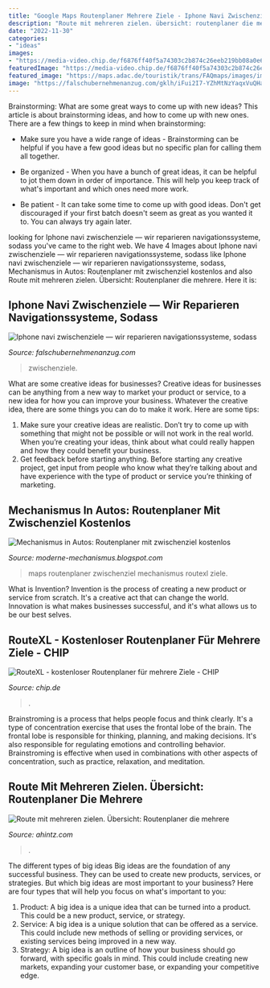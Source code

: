 ```yaml
---
title: "Google Maps Routenplaner Mehrere Ziele - Iphone Navi Zwischenziele — Wir Reparieren Navigationssysteme, Sodass"
description: "Route mit mehreren zielen. übersicht: routenplaner die mehrere"
date: "2022-11-30"
categories:
- "ideas"
images:
- "https://media-video.chip.de/f6876ff40f5a74303c2b874c26eeb219bb08a0e6/ce8264150045e1e0b7f8c3b1bce0b04495d3a764/POSTER_USER/v0/1603507338460-1_ocffyezf.jpeg"
featuredImage: "https://media-video.chip.de/f6876ff40f5a74303c2b874c26eeb219bb08a0e6/ce8264150045e1e0b7f8c3b1bce0b04495d3a764/POSTER_USER/v0/1603507338460-1_ocffyezf.jpeg"
featured_image: "https://maps.adac.de/touristik/trans/FAQmaps/images/img_01.jpg"
image: "https://falschubernehmenanzug.com/gklh/iFui2I7-YZhMtNzYaqxVuQHaD9.jpg"
---
```



Brainstorming: What are some great ways to come up with new ideas?
This article is about brainstorming ideas, and how to come up with new ones. There are a few things to keep in mind when brainstorming: 
- Make sure you have a wide range of ideas - Brainstorming can be helpful if you have a few good ideas but no specific plan for calling them all together. 

- Be organized - When you have a bunch of great ideas, it can be helpful to jot them down in order of importance. This will help you keep track of what's important and which ones need more work. 

- Be patient - It can take some time to come up with good ideas. Don't get discouraged if your first batch doesn't seem as great as you wanted it to. You can always try again later.

	

		
looking for Iphone navi zwischenziele — wir reparieren navigationssysteme, sodass you've came to the right web. We have 4 Images about Iphone navi zwischenziele — wir reparieren navigationssysteme, sodass like Iphone navi zwischenziele — wir reparieren navigationssysteme, sodass, Mechanismus in Autos: Routenplaner mit zwischenziel kostenlos and also Route mit mehreren zielen. Übersicht: Routenplaner die mehrere. Here it is:
		
    
## Iphone Navi Zwischenziele — Wir Reparieren Navigationssysteme, Sodass

<img loading=lazy src="https://falschubernehmenanzug.com/gklh/iFui2I7-YZhMtNzYaqxVuQHaD9.jpg" onerror="this.onerror=null;this.src='https://tse1.mm.bing.net/th?id=OIP.ylMxkKGq_UVOHfRnLM9hggAAAA&amp;pid=15.1';" alt="Iphone navi zwischenziele — wir reparieren navigationssysteme, sodass">

_Source: falschubernehmenanzug.com_

>zwischenziele. 

	

What are some creative ideas for businesses?
Creative ideas for businesses can be anything from a new way to market your product or service, to a new idea for how you can improve your business. Whatever the creative idea, there are some things you can do to make it work. Here are some tips: 
1. Make sure your creative ideas are realistic. Don’t try to come up with something that might not be possible or will not work in the real world. When you’re creating your ideas, think about what could really happen and how they could benefit your business. 
2. Get feedback before starting anything. Before starting any creative project, get input from people who know what they’re talking about and have experience with the type of product or service you’re thinking of marketing.

    
## Mechanismus In Autos: Routenplaner Mit Zwischenziel Kostenlos

<img loading=lazy src="https://lh6.googleusercontent.com/proxy/BDwp18EdAWIRN_3cgPFpq9sgEwVICRjx9wM_uxdBBK28dl5nvr3qFaecinWJ1_CkgHKqrB7o=s0-d" onerror="this.onerror=null;this.src='https://tse4.mm.bing.net/th?id=OIP.f7v3kjPnjcF3vYY_bOVmbQHaDU&amp;pid=15.1';" alt="Mechanismus in Autos: Routenplaner mit zwischenziel kostenlos">

_Source: moderne-mechanismus.blogspot.com_

>maps routenplaner zwischenziel mechanismus routexl ziele. 

	

What is Invention?
Invention is the process of creating a new product or service from scratch. It's a creative act that can change the world. Innovation is what makes businesses successful, and it's what allows us to be our best selves.

    
## RouteXL - Kostenloser Routenplaner Für Mehrere Ziele - CHIP

<img loading=lazy src="https://media-video.chip.de/f6876ff40f5a74303c2b874c26eeb219bb08a0e6/ce8264150045e1e0b7f8c3b1bce0b04495d3a764/POSTER_USER/v0/1603507338460-1_ocffyezf.jpeg" onerror="this.onerror=null;this.src='https://tse1.mm.bing.net/th?id=OIP.gK1I6s--K1zdK7IMwihAcwHaEK&amp;pid=15.1';" alt="RouteXL - kostenloser Routenplaner für mehrere Ziele - CHIP">

_Source: chip.de_

>. 

	

Brainstroming is a process that helps people focus and think clearly. It's a type of concentration exercise that uses the frontal lobe of the brain. The frontal lobe is responsible for thinking, planning, and making decisions. It's also responsible for regulating emotions and controlling behavior. Brainstroming is effective when used in combinations with other aspects of concentration, such as practice, relaxation, and meditation.

    
## Route Mit Mehreren Zielen. Übersicht: Routenplaner Die Mehrere

<img loading=lazy src="https://maps.adac.de/touristik/trans/FAQmaps/images/img_01.jpg" onerror="this.onerror=null;this.src='https://tse1.mm.bing.net/th?id=OIP.UeYQyoC05OEiAO5eFdOG3AAAAA&amp;pid=15.1';" alt="Route mit mehreren zielen. Übersicht: Routenplaner die mehrere">

_Source: ahintz.com_

>. 

	

The different types of big ideas
Big ideas are the foundation of any successful business. They can be used to create new products, services, or strategies. But which big ideas are most important to your business? Here are four types that will help you focus on what's important to you: 
1. Product: A big idea is a unique idea that can be turned into a product. This could be a new product, service, or strategy. 
2. Service: A big idea is a unique solution that can be offered as a service. This could include new methods of selling or providing services, or existing services being improved in a new way. 
3. Strategy: A big idea is an outline of how your business should go forward, with specific goals in mind. This could include creating new markets, expanding your customer base, or expanding your competitive edge.

